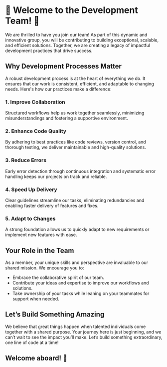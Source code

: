 # 🌟 **Welcome to the Development Team!** 🌟

We are thrilled to have you join our team! As part of this dynamic and innovative group, you will be contributing to building exceptional, scalable, and efficient solutions. Together, we are creating a legacy of impactful development practices that drive success.

## Why Development Processes Matter

A robust development process is at the heart of everything we do. It ensures that our work is consistent, efficient, and adaptable to changing needs. Here's how our practices make a difference:

### 1. **Improve Collaboration**
   Structured workflows help us work together seamlessly, minimizing misunderstandings and fostering a supportive environment.

### 2. **Enhance Code Quality**
   By adhering to best practices like code reviews, version control, and thorough testing, we deliver maintainable and high-quality solutions.

### 3. **Reduce Errors**
   Early error detection through continuous integration and systematic error handling keeps our projects on track and reliable.

### 4. **Speed Up Delivery**
   Clear guidelines streamline our tasks, eliminating redundancies and enabling faster delivery of features and fixes.

### 5. **Adapt to Changes**
   A strong foundation allows us to quickly adapt to new requirements or implement new features with ease.

## Your Role in the Team

As a member, your unique skills and perspective are invaluable to our shared mission. We encourage you to:

- Embrace the collaborative spirit of our team.
- Contribute your ideas and expertise to improve our workflows and solutions.
- Take ownership of your tasks while leaning on your teammates for support when needed.

## Let’s Build Something Amazing

We believe that great things happen when talented individuals come together with a shared purpose. Your journey here is just beginning, and we can’t wait to see the impact you’ll make. Let’s build something extraordinary, one line of code at a time!

## Welcome aboard! 🚀
